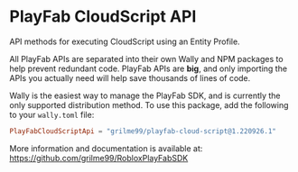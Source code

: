 # PlayFab CloudScript API

API methods for executing CloudScript using an Entity Profile.

All PlayFab APIs are separated into their own Wally and NPM packages to help prevent redundant code.
PlayFab APIs are **big**, and only importing the APIs you actually need will help save thousands of lines of code.

Wally is the easiest way to manage the PlayFab SDK, and is currently the only supported distribution method.
To use this package, add the following to your `wally.toml` file:

```toml
PlayFabCloudScriptApi = "grilme99/playfab-cloud-script@1.220926.1"
```

More information and documentation is available at:
https://github.com/grilme99/RobloxPlayFabSDK
